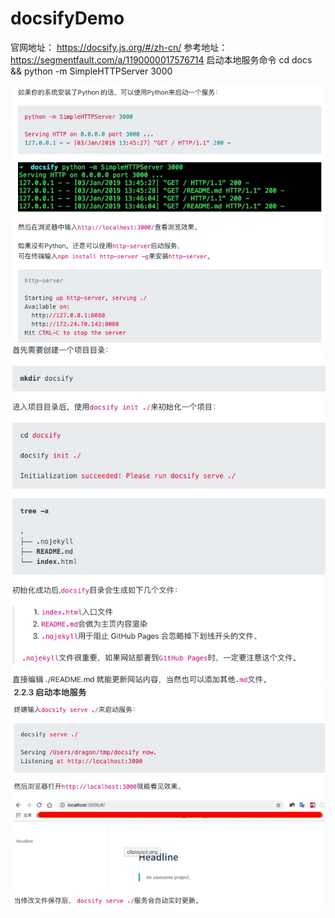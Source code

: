 # docsifyDemo
官网地址： https://docsify.js.org/#/zh-cn/
参考地址： https://segmentfault.com/a/1190000017576714
启动本地服务命令 cd docs && python -m SimpleHTTPServer 3000

![img](readImg/docsity1.jpg "docsify1")  
![img](readImg/docsity2.jpg "docsify2")  
![img](readImg/docsity3.jpg "docsify3")
